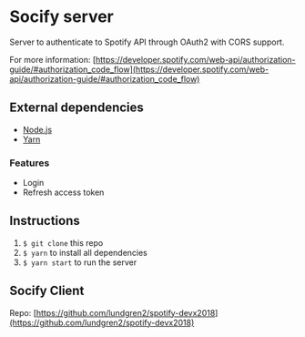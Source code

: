 # Socify server

Server to authenticate to Spotify API through OAuth2 with CORS support.

For more information: [https://developer.spotify.com/web-api/authorization-guide/#authorization_code_flow](https://developer.spotify.com/web-api/authorization-guide/#authorization_code_flow)

## External dependencies

- [Node.js](https://nodejs.org/en/)
- [Yarn](https://yarnpkg.com/lang/en/docs/install/#mac-stable)

### Features

- Login
- Refresh access token

## Instructions

1. `$ git clone` this repo
2. `$ yarn` to install all dependencies
3. `$ yarn start` to run the server

## Socify Client

Repo: [https://github.com/lundgren2/spotify-devx2018](https://github.com/lundgren2/spotify-devx2018)
